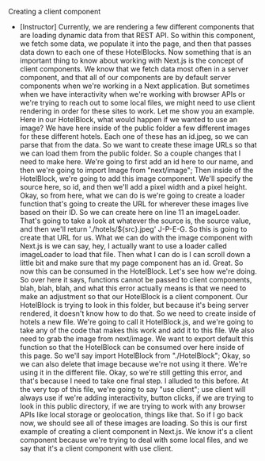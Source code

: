 Creating a client component
- [Instructor] Currently, we are rendering a few different components that are loading dynamic data from that REST API. So within this component, we fetch some data, we populate it into the page, and then that passes data down to each one of these HotelBlocks. Now something that is an important thing to know about working with Next.js is the concept of client components. We know that we fetch data most often in a server component, and that all of our components are by default server components when we're working in a Next application. But sometimes when we have interactivity when we're working with browser APIs or we're trying to reach out to some local files, we might need to use client rendering in order for these sites to work. Let me show you an example. Here in our HotelBlock, what would happen if we wanted to use an image? We have here inside of the public folder a few different images for these different hotels. Each one of these has an id.jpeg, so we can parse that from the data. So we want to create these image URLs so that we can load them from the public folder. So a couple changes that I need to make here. We're going to first add an id here to our name, and then we're going to import Image from "next/image"; Then inside of the HotelBlock, we're going to add this image component. We'll specify the source here, so id, and then we'll add a pixel width and a pixel height. Okay, so from here, what we can do is we're going to create a loader function that's going to create the URL for wherever these images live based on their ID. So we can create here on line 11 an imageLoader. That's going to take a look at whatever the source is, the source value, and then we'll return './hotels/${src}.jpeg' J-P-E-G. So this is going to create that URL for us. What we can do with the image component with Next.js is we can say, hey, I actually want to use a loader called imageLoader to load that file. Then what I can do is I can scroll down a little bit and make sure that my page component has an id. Great. So now this can be consumed in the HotelBlock. Let's see how we're doing. So over here it says, functions cannot be passed to client components, blah, blah, blah, and what this error actually means is that we need to make an adjustment so that our HotelBlock is a client component. Our HotelBlock is trying to look in this folder, but because it's being server rendered, it doesn't know how to do that. So we need to create inside of hotels a new file. We're going to call it HotelBlock.js, and we're going to take any of the code that makes this work and add it to this file. We also need to grab the image from next/image. We want to export default this function so that the HotelBlock can be consumed over here inside of this page. So we'll say import HotelBlock from "./HotelBlock"; Okay, so we can also delete that image because we're not using it there. We're using it in the different file. Okay, so we're still getting this error, and that's because I need to take one final step. I alluded to this before. At the very top of this file, we're going to say "use client"; use client will always use if we're adding interactivity, button clicks, if we are trying to look in this public directory, if we are trying to work with any browser APIs like local storage or geolocation, things like that. So if I go back now, we should see all of these images are loading. So this is our first example of creating a client component in Next.js. We know it's a client component because we're trying to deal with some local files, and we say that it's a client component with use client.
